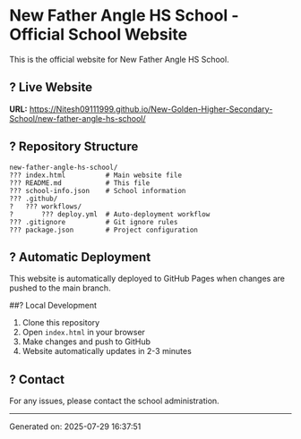 # New Father Angle HS School - Official School Website

This is the official website for New Father Angle HS School.

## ? Live Website
**URL:** https://Nitesh09111999.github.io/New-Golden-Higher-Secondary-School/new-father-angle-hs-school/

## ? Repository Structure
```
new-father-angle-hs-school/
??? index.html          # Main website file
??? README.md           # This file
??? school-info.json    # School information
??? .github/
?   ??? workflows/
?       ??? deploy.yml  # Auto-deployment workflow
??? .gitignore          # Git ignore rules
??? package.json        # Project configuration
```

## ? Automatic Deployment
This website is automatically deployed to GitHub Pages when changes are pushed to the main branch.

##? Local Development
1. Clone this repository
2. Open `index.html` in your browser
3. Make changes and push to GitHub
4. Website automatically updates in 2-3 minutes

## ? Contact
For any issues, please contact the school administration.

---
Generated on: 2025-07-29 16:37:51
